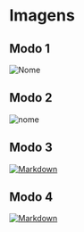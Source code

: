 # Imagens

## Modo 1

<!-- Colocar local da imagem no parenteses -->
![Nome](https://cdn-images-1.medium.com/fit/t/2400/1008/0*V9tvdEAZmSjBG3Ny.gif)

## Modo 2

![nome][varName]
 
[varName]: https://cdn-images-1.medium.com/fit/t/2400/1008/0*V9tvdEAZmSjBG3Ny.gif

##  Modo 3
[![Markdown](https://cdn-images-1.medium.com/fit/t/2400/1008/0*V9tvdEAZmSjBG3Ny.gif)](https://daringfireball.net/projects/markdown/syntax)

## Modo 4
[![Markdown][image-thumbs]][image-url]

[image-thumbs]: https://cdn-images-1.medium.com/fit/t/2400/1008/0*V9tvdEAZmSjBG3Ny.gif
[image-url]: https://daringfireball.net/projects/markdown/syntax